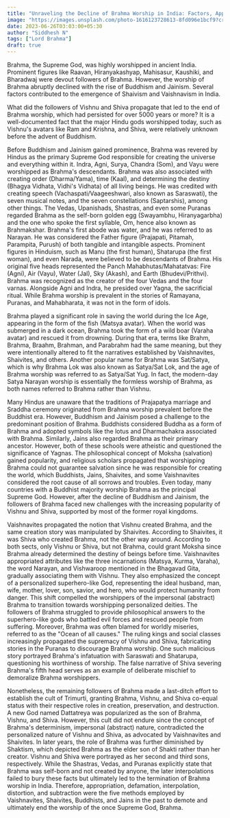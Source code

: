 ```yaml
---
title: "Unraveling the Decline of Brahma Worship in India: Factors, Appropriation, and Demise"
image: "https://images.unsplash.com/photo-1616123728613-8fd096e1bcf9?crop=entropy&cs=tinysrgb&fit=max&fm=jpg&ixid=M3wxMTc3M3wwfDF8c2VhcmNofDF8fGJyYWhtYXxlbnwwfHx8fDE2ODc2NDIyMjF8MA&ixlib=rb-4.0.3&q=80&w=2000"
date: 2023-06-26T03:03:00+05:30 	
author: "Siddhesh N"
tags: ["Lord Brahma"]
draft: true 
---
```



Brahma, the Supreme God, was highly worshipped in ancient India. Prominent figures like Raavan, Hiranyakashyap, Mahisasur, Kaushiki, and Bharadwaj were devout followers of Brahma. However, the worship of Brahma abruptly declined with the rise of Buddhism and Jainism. Several factors contributed to the emergence of Shaivism and Vaishnavism in India. 

What did the followers of Vishnu and Shiva propagate that led to the end of Brahma worship, which had persisted for over 5000 years or more? It is a well-documented fact that the major Hindu gods worshipped today, such as Vishnu's avatars like Ram and Krishna, and Shiva, were relatively unknown before the advent of Buddhism.

Before Buddhism and Jainism gained prominence, Brahma was revered by Hindus as the primary Supreme God responsible for creating the universe and everything within it. Indra, Agni, Surya, Chandra (Som), and Vayu were worshipped as Brahma's descendants. Brahma was also associated with creating order (Dharma/Yama), time (Kaal), and determining the destiny (Bhagya Vidhata, Vidhi's Vidhata) of all living beings. He was credited with creating speech (Vachaspati/Vaageeshwari, also known as Saraswati), the seven musical notes, and the seven constellations (Saptarshis), among other things. The Vedas, Upanishads, Shastras, and even some Puranas regarded Brahma as the self-born golden egg (Swayambhu, Hiranyagarbha) and the one who spoke the first syllable, Om, hence also known as Brahmakshar. Brahma's first abode was water, and he was referred to as Narayan. He was considered the Father figure (Prajapati, Pitamah, Parampita, Purush) of both tangible and intangible aspects. Prominent figures in Hinduism, such as Manu (the first human), Shatarupa (the first woman), and even Narada, were believed to be descendants of Brahma. His original five heads represented the Panch Mahabhutas/Mahatatvas: Fire (Agni), Air (Vayu), Water (Jal), Sky (Akash), and Earth (Bhudevi/Prithvi). Brahma was recognized as the creator of the four Vedas and the four varnas. Alongside Agni and Indra, he presided over Yagna, the sacrificial ritual. While Brahma worship is prevalent in the stories of Ramayana, Puranas, and Mahabharata, it was not in the form of idols.

Brahma played a significant role in saving the world during the Ice Age, appearing in the form of the fish (Matsya avatar). When the world was submerged in a dark ocean, Brahma took the form of a wild boar (Varaha avatar) and rescued it from drowning. During that era, terms like Brahm, Brahma, Braahm, Brahman, and Parabrahm had the same meaning, but they were intentionally altered to fit the narratives established by Vaishnavites, Shaivites, and others. Another popular name for Brahma was Sat/Satya, which is why Brahma Lok was also known as Satya/Sat Lok, and the age of Brahma worship was referred to as Satya/Sat Yug. In fact, the modern-day Satya Narayan worship is essentially the formless worship of Brahma, as both names referred to Brahma rather than Vishnu.

Many Hindus are unaware that the traditions of Prajapatya marriage and Sraddha ceremony originated from Brahma worship prevalent before the Buddhist era. However, Buddhism and Jainism posed a challenge to the predominant position of Brahma. Buddhists considered Buddha as a form of Brahma and adopted symbols like the lotus and Dharmachakra associated with Brahma. Similarly, Jains also regarded Brahma as their primary ancestor. However, both of these schools were atheistic and questioned the significance of Yagnas. The philosophical concept of Moksha (salvation) gained popularity, and religious scholars propagated that worshipping Brahma could not guarantee salvation since he was responsible for creating the world, which Buddhists, Jains, Shaivites, and some Vaishnavites considered the root cause of all sorrows and troubles. Even today, many countries with a Buddhist majority worship Brahma as the principal Supreme God. However, after the decline of Buddhism and Jainism, the followers of Brahma faced new challenges with the increasing popularity of Vishnu and Shiva, supported by most of the former royal kingdoms.

Vaishnavites propagated the notion that Vishnu created Brahma, and the same creation story was manipulated by Shaivites. According to Shaivites, it was Shiva who created Brahma, not the other way around. According to both sects, only Vishnu or Shiva, but not Brahma, could grant Moksha since Brahma already determined the destiny of beings before time. Vaishnavites appropriated attributes like the three incarnations (Matsya, Kurma, Varaha), the word Narayan, and Vishwaroop mentioned in the Bhagavad Gita, gradually associating them with Vishnu. They also emphasized the concept of a personalized superhero-like God, representing the ideal husband, man, wife, mother, lover, son, savior, and hero, who would protect humanity from danger. This shift compelled the worshippers of the impersonal (abstract) Brahma to transition towards worshipping personalized deities. The followers of Brahma struggled to provide philosophical answers to the superhero-like gods who battled evil forces and rescued people from suffering. Moreover, Brahma was often blamed for worldly miseries, referred to as the "Ocean of all causes." The ruling kings and social classes increasingly propagated the supremacy of Vishnu and Shiva, fabricating stories in the Puranas to discourage Brahma worship. One such malicious story portrayed Brahma's infatuation with Saraswati and Shatarupa, questioning his worthiness of worship. The false narrative of Shiva severing Brahma's fifth head serves as an example of deliberate mischief to demoralize Brahma worshippers.

Nonetheless, the remaining followers of Brahma made a last-ditch effort to establish the cult of Trimurti, granting Brahma, Vishnu, and Shiva co-equal status with their respective roles in creation, preservation, and destruction. A new God named Dattatreya was popularized as the son of Brahma, Vishnu, and Shiva. However, this cult did not endure since the concept of Brahma's determinism, impersonal (abstract) nature, contradicted the personalized nature of Vishnu and Shiva, as advocated by Vaishnavites and Shaivites. In later years, the role of Brahma was further diminished by Shaktism, which depicted Brahma as the elder son of Shakti rather than her creator. Vishnu and Shiva were portrayed as her second and third sons, respectively. While the Shastras, Vedas, and Puranas explicitly state that Brahma was self-born and not created by anyone, the later interpolations failed to bury these facts but ultimately led to the termination of Brahma worship in India. Therefore, appropriation, defamation, interpolation, distortion, and subtraction were the five methods employed by Vaishnavites, Shaivites, Buddhists, and Jains in the past to demote and ultimately end the worship of the once Supreme God, Brahma.